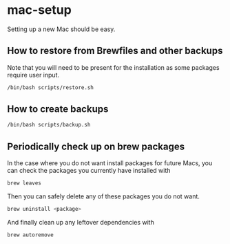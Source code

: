 # mac-setup

Setting up a new Mac should be easy.

## How to restore from Brewfiles and other backups

Note that you will need to be present for the installation as some packages require user input.

```bash
/bin/bash scripts/restore.sh
```

## How to create backups

```bash
/bin/bash scripts/backup.sh
```

## Periodically check up on brew packages

In the case where you do not want install packages for future Macs, you can check the packages you currently have installed with

```bash
brew leaves
```

Then you can safely delete any of these packages you do not want.

```bash
brew uninstall <package>
```

And finally clean up any leftover dependencies with

```bash
brew autoremove
```
